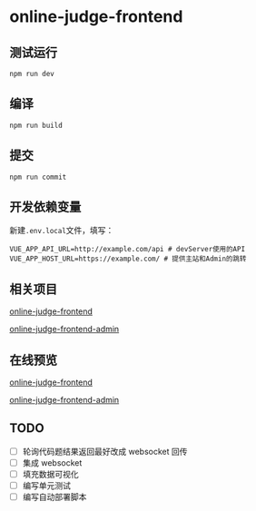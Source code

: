 # online-judge-frontend

## 测试运行

`npm run dev`

## 编译

`npm run build`

## 提交

`npm run commit`

## 开发依赖变量

新建`.env.local`文件，填写：

```
VUE_APP_API_URL=http://example.com/api # devServer使用的API
VUE_APP_HOST_URL=https://example.com/ # 提供主站和Admin的跳转
```

## 相关项目

[online-judge-frontend](https://github.com/caiyexiang/online-judge-frontend)

[online-judge-frontend-admin](https://github.com/caiyexiang/online-judge-frontend-admin)

## 在线预览

[online-judge-frontend](https://caiyexiang.com:8848)

[online-judge-frontend-admin](https://caiyexiang.com:8848/admin/)

## TODO

- [ ] 轮询代码题结果返回最好改成 websocket 回传
- [ ] 集成 websocket
- [ ] 填充数据可视化
- [ ] 编写单元测试
- [ ] 编写自动部署脚本
